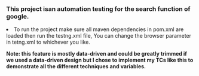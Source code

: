 <h3>This project isan automation testing for the search function of google.</h3>
<li>To run the project make sure all maven dependencies in pom.xml are loaded then run the testng.xml file, You can change the browser parameter in tetng.xml to whichever you like.</li>

<b>Note: this feature is mostly data-driven and could be greatly trimmed if we used a data-driven design but I chose to implement my TCs like this to demonstrate all the different techniques and variables.</b>
